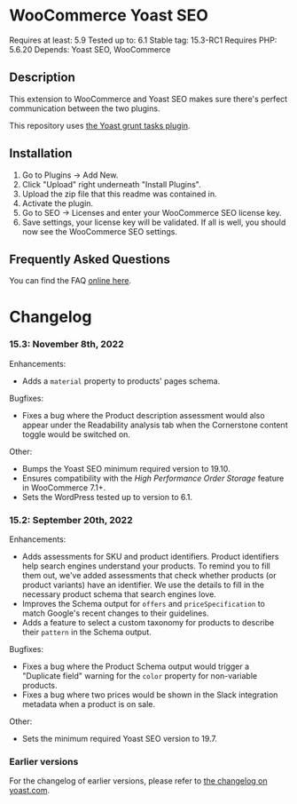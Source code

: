 WooCommerce Yoast SEO
=====================
Requires at least: 5.9
Tested up to: 6.1
Stable tag: 15.3-RC1
Requires PHP: 5.6.20
Depends: Yoast SEO, WooCommerce

Description
-----------

This extension to WooCommerce and Yoast SEO makes sure there's perfect communication between the two plugins.

This repository uses [the Yoast grunt tasks plugin](https://github.com/Yoast/plugin-grunt-tasks).

Installation
------------

1. Go to Plugins -> Add New.
2. Click "Upload" right underneath "Install Plugins".
3. Upload the zip file that this readme was contained in.
4. Activate the plugin.
5. Go to SEO -> Licenses and enter your WooCommerce SEO license key.
6. Save settings, your license key will be validated. If all is well, you should now see the WooCommerce SEO settings.

Frequently Asked Questions
--------------------------

You can find the FAQ [online here](https://kb.yoast.com/kb/category/woocommerce-seo/).

Changelog
=========

### 15.3: November 8th, 2022

Enhancements:

* Adds a `material` property to products' pages schema.

Bugfixes:

* Fixes a bug where the Product description assessment would also appear under the Readability analysis tab when the Cornerstone content toggle would be switched on.

Other:

* Bumps the Yoast SEO minimum required version to 19.10.
* Ensures compatibility with the _High Performance Order Storage_ feature in WooCommerce 7.1+.
* Sets the WordPress tested up to version to 6.1.

### 15.2: September 20th, 2022

Enhancements:

* Adds assessments for SKU and product identifiers. Product identifiers help search engines understand your products. To remind you to fill them out, we've added assessments that check whether products (or product variants) have an identifier. We use the details to fill in the necessary product schema that search engines love.
* Improves the Schema output for `offers` and `priceSpecification` to match Google's recent changes to their guidelines.
* Adds a feature to select a custom taxonomy for products to describe their `pattern` in the Schema output.

Bugfixes:

* Fixes a bug where the Product Schema output would trigger a \"Duplicate field\" warning for the `color` property for non-variable products.
* Fixes a bug where two prices would be shown in the Slack integration metadata when a product is on sale.

Other:

* Sets the minimum required Yoast SEO version to 19.7.

### Earlier versions
For the changelog of earlier versions, please refer to [the changelog on yoast.com](https://yoa.st/woo-seo-changelog).
